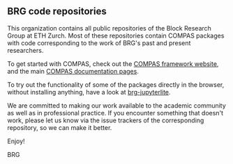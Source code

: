 ## BRG code repositories

<!--

**Here are some ideas to get you started:**

🙋‍♀️ A short introduction - what is your organization all about?
🌈 Contribution guidelines - how can the community get involved?
👩‍💻 Useful resources - where can the community find your docs? Is there anything else the community should know?
🍿 Fun facts - what does your team eat for breakfast?
🧙 Remember, you can do mighty things with the power of [Markdown](https://docs.github.com/github/writing-on-github/getting-started-with-writing-and-formatting-on-github/basic-writing-and-formatting-syntax)
-->

This organization contains all public repositories of the Block Research Group at ETH Zurch.
Most of these repositories contain COMPAS packages with code corresponding to the work of BRG's past and present researchers.

To get started with COMPAS, check out the [COMPAS framework website](https://compas.dev),
and the main [COMPAS documentation pages](https://compas.dev/compas).

To try out the functionality of some of the packages directly in the browser, without installing anything,
have a look at [brg-jupyterlite](https://blockresearchgroup.github.io/brg-jupyterlite/lab/index.html).

We are committed to making our work available to the academic community as well as in professional practice.
If you encounter something that doesn't work, please let us know via the issue trackers of the corresponding repository,
so we can make it better.

Enjoy!

BRG
